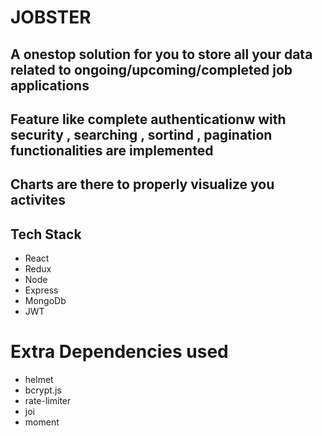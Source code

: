 # JOBSTER

## A onestop solution for you to store all your data related to ongoing/upcoming/completed job applications
## Feature like complete authenticationw with security , searching , sortind , pagination functionalities are implemented 
## Charts are there to properly visualize you activites 
## Tech Stack 
- React
- Redux
- Node
- Express
- MongoDb
- JWT
# Extra Dependencies used
- helmet
- bcrypt.js
- rate-limiter
- joi
- moment
